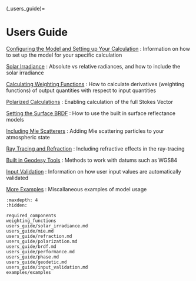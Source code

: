 
(_users_guide)=
# Users Guide


[Configuring the Model and Setting up Your Calculation](required_components.md)
: Information on how to set up the model for your specific calculation

[Solar Irradiance](users_guide/solar_irradiance.md)
: Absolute vs relative radiances, and how to include the solar irradiance

[Calculating Weighting Functions](weighting_functions.md)
: How to calculate derivatives (weighting functions) of output quantities with respect to input quantities

[Polarized Calculations](users_guide/polarization.md)
: Enabling calculation of the full Stokes Vector

[Setting the Surface BRDF](users_guide/brdf.md)
: How to use the built in surface reflectance models

[Including Mie Scatterers](users_guide/mie.md)
: Adding Mie scattering particles to your atmospheric state

[Ray Tracing and Refraction](users_guide/refraction.md)
: Including refractive effects in the ray-tracing

[Built in Geodesy Tools](users_guide/geodetic.md)
: Methods to work with datums such as WGS84

[Input Validation](users_guide/input_validation.md)
: Information on how user input values are automatically validated

[More Examples](examples/examples.rst)
: Miscallaneous examples of model usage


```{toctree}
:maxdepth: 4
:hidden:

required_components
weighting_functions
users_guide/solar_irradiance.md
users_guide/mie.md
users_guide/refraction.md
users_guide/polarization.md
users_guide/brdf.md
users_guide/performance.md
users_guide/phase.md
users_guide/geodetic.md
users_guide/input_validation.md
examples/examples
```
